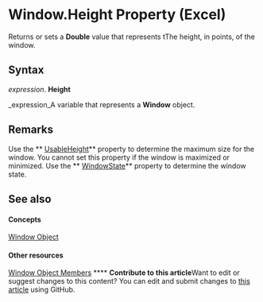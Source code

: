 
# Window.Height Property (Excel)

Returns or sets a  **Double** value that represents tThe height, in points, of the window.


## Syntax

 _expression_. **Height**

 _expression_A variable that represents a  **Window** object.


## Remarks

Use the  ** [UsableHeight](e1cbcaa1-779a-1757-0a95-9e53e374ef7c.md)** property to determine the maximum size for the window. You cannot set this property if the window is maximized or minimized. Use the ** [WindowState](be51b777-1370-03a2-1e3b-a4a89205f6ca.md)** property to determine the window state.


## See also


#### Concepts


 [Window Object](8591b1ad-76f8-14e2-9120-406b65093f5a.md)
#### Other resources


 [Window Object Members](f11db427-24a4-041c-2fd5-03ce73ae6c16.md)
****   **Contribute to this article**Want to edit or suggest changes to this content? You can edit and submit changes to  [this article](https://github.com/jhershey00/VBA_Excel_Test/OpenXMLCon/articles/abfbd7ee-a983-cfb1-51c3-09159c8ba08c.md) using GitHub.

